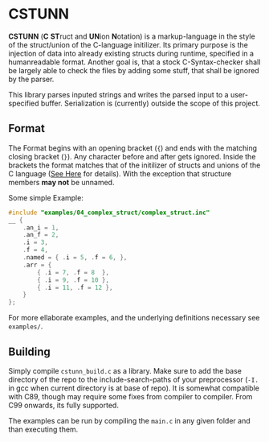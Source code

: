 # CSTUNN

**CSTUNN** (**C** **ST**ruct and **UN**ion **N**otation) is a markup-language in the style of the struct/union of the C-language initilizer. Its primary purpose is the injection of data into already existing structs during runtime, specified in a humanreadable format. Another goal is, that a stock C-Syntax-checker shall be largely able to check the files by adding some stuff, that shall be ignored by the parser.

This library parses inputed strings and writes the parsed input to a user-specified buffer. Serialization is (currently) outside the scope of this project.

## Format

The Format begins with an opening bracket (`{`) and ends with the matching closing bracket (`}`). Any character before and after gets ignored. Inside the brackets the format matches that of the initilizer of structs and unions of the C language ([See Here](https://en.cppreference.com/w/c/language/struct_initialization) for details). With the exception that structure members **may not** be unnamed.

Some simple Example:
```c
#include "examples/04_complex_struct/complex_struct.inc"
__ {
    .an_i = 1,
    .an_f = 2,
    .i = 3,
    .f = 4,
    .named = { .i = 5, .f = 6, },
    .arr = {
        { .i = 7, .f = 8  },
        { .i = 9, .f = 10 },
        { .i = 11, .f = 12 },
    }
};
```
For more ellaborate examples, and the underlying definitions necessary see `examples/`.

## Building

Simply compile `cstunn_build.c` as a library. Make sure to add the base directory of the repo to the include-search-paths of your preprocessor (`-I.` in gcc when current directory is at base of repo). It is somewhat compatible with C89, though may require some fixes from compiler to compiler. From C99 onwards, its fully supported.

The examples can be run by compiling the `main.c` in any given folder and than executing them.
